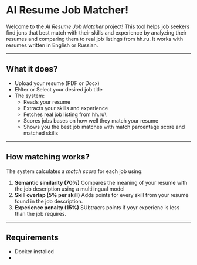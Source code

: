 # AI Resume Job Matcher!

Welcome to the *AI Resume Job Matcher* project! This tool helps job seekers find jons that best match with their skills and experience by analyzing their resumes and comparing them to real job listings from hh.ru. It works with resumes written in English or Russian. 

---

## What it does?

- Upload your resume (PDF or Docx)
- ENter or Select your desired job title
- The system:
    - Reads your resume
    - Extracts your skills and experience
    - Fetches real job listing from hh.ru\
    - Scores jobs bases on how well they match your resume
  - Shows you the best job matches with match parcentage score and matched skills

---


## How matching works?

The system calculates a *match score* for each job using:

1. **Semantic similarity (70%)**
   Compares the meaning of your resume with the job description using a multilingual model
2. **Skill overlap (5% per skill)**
   Adds points for every skill from your resume found in the job description.
3. **Experience penalty (15%)**
   SUbtracrs points if yoyr experienc is less than the job requires.

---

## Requirements 

- Docker installed
- 
